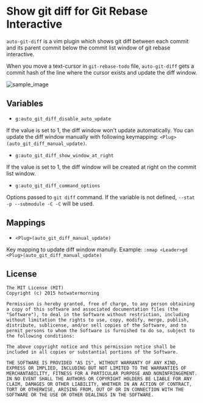Show git diff for Git Rebase Interactive
=======================================

`auto-git-diff` is a vim plugin which shows git diff between each commit and
its parent commit below the commit list window of git rebase interactive.

When you move a text-cursor in `git-rebase-todo` file, `auto-git-diff` gets
a commit hash of the line where the cursor exists and update the diff window.

![sample_image](https://cloud.githubusercontent.com/assets/359226/11892093/3e9c3a24-a5a8-11e5-81de-e9730aa2fa73.png)

## Variables

 - `g:auto_git_diff_disable_auto_update` 

If the value is set to 1, the diff window won't update automatically. You
can update the diff window manually with following keymapping: 
`<Plug>(auto_git_diff_manual_update)`.

 - `g:auto_git_diff_show_window_at_right`

If the value is set to 1, the diff window will be created at right on the
commit list window.

 - `g:auto_git_diff_command_options`

Options passed to `git diff` command. If the variable is not defined,
`--stat -p --submodule -C -C` will be
   used.

## Mappings

 - `<Plug>(auto_git_diff_manual_update)`

Key mapping to update diff window manully. Example:
`:nmap <Leader>gd <Plug>(auto_git_diff_manual_update)`

## License

    The MIT License (MIT)
    Copyright (c) 2015 hotwatermorning

    Permission is hereby granted, free of charge, to any person obtaining
    a copy of this software and associated documentation files (the
    "Software"), to deal in the Software without restriction, including
    without limitation the rights to use, copy, modify, merge, publish,
    distribute, sublicense, and/or sell copies of the Software, and to
    permit persons to whom the Software is furnished to do so, subject to
    the following conditions:

    The above copyright notice and this permission notice shall be
    included in all copies or substantial portions of the Software.

    THE SOFTWARE IS PROVIDED "AS IS", WITHOUT WARRANTY OF ANY KIND,
    EXPRESS OR IMPLIED, INCLUDING BUT NOT LIMITED TO THE WARRANTIES OF
    MERCHANTABILITY, FITNESS FOR A PARTICULAR PURPOSE AND NONINFRINGEMENT.
    IN NO EVENT SHALL THE AUTHORS OR COPYRIGHT HOLDERS BE LIABLE FOR ANY
    CLAIM, DAMAGES OR OTHER LIABILITY, WHETHER IN AN ACTION OF CONTRACT,
    TORT OR OTHERWISE, ARISING FROM, OUT OF OR IN CONNECTION WITH THE
    SOFTWARE OR THE USE OR OTHER DEALINGS IN THE SOFTWARE.


